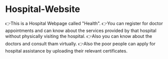 # Hospital-Website
👉This is a Hospital Webpage called "Health".
👉You can register for doctor appointments and can know about the services provided by that hospital without physically visiting the hospital.
👉Also you can know about the doctors and consult tham virtually.
👉Also the poor people can apply for hospital assistance by uploading their relevant certificates.
